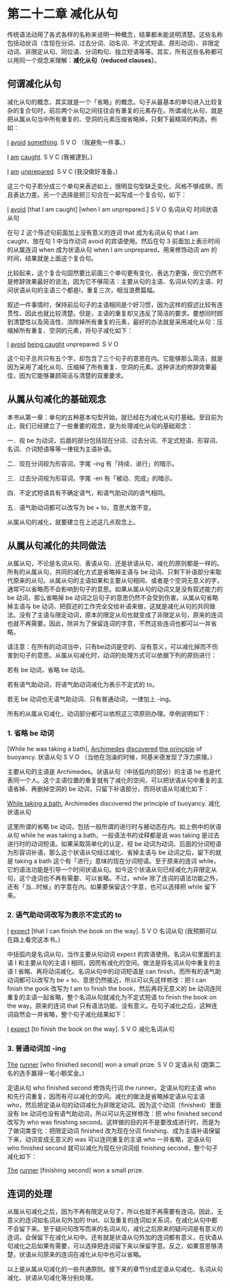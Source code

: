 # 第二十二章 减化从句

传统语法动用了各式各样的名称来说明一种概念，结果都未能说明清楚。这些名称包括动状词（含现在分词、过去分词、动名词、不定式短语、原形动词）、非限定动词、非限定从句、同位语、分词构句、独立短语等等。其实，所有这些名称都可以用同一个观念来理解：**减化从句（reduced clauses）**。

## 何谓减化从句

减化从句的概念，其实就是一个「省略」的概念。句子从最基本的单句进入比较复杂的复合句时，前后两个从句之间往往会有重复的元素存在。所谓减化从句，就是把从属从句当中所有重复的、空洞的元素压缩省略掉，只剩下最精简的构造。例如：

<u>I</u> <u>avoid</u> <u>something</u>.
S V O
（我避免一件事。）

<u>I</u> <u>am</u> <u>caught</u>.
S V C
(我被逮到。)

<u>I</u> <u>am</u> <u>unprepared</u>.
S V C
(我没做好准备。)

这三个句子若分成三个单句来表述如上，很明显句型缺乏变化、风格不够成熟，而且表达力差。另一个选择是把三句合在一起写成一个复合句，如下：

<u>I</u> <u>avoid</u> [that I am caught] [when I am unprepared.]
S V O 名词从句 时间状语从句

在句 2 这个陈述句前面加上没有意义的连词 that 成为名词从句 that I am caught、放在句 1 中当作动词 avoid 的宾语使用。然后在句 3 前面加上表示时间的从属连词 when 成为状语从句 when I am unprepared，用来修饰动词 am 的时间，结果就是上面这个复合句。

比较起来，这个复合句固然要比前面三个单句更有变化、表达力更强，但它仍然不是修辞效果最好的说法，因为它不够简洁：主要从句的主语、名词从句的主语、时间状语从句的主语三个都是I，重复三次，相当浪费篇幅。

叙述一件事情时，保持前后句​​子的主语相同是个好习惯，因为这样的叙述比较有连贯性、因此也就比较清楚。但是，主语的重复却又违反了简洁的要求。要想同时顾到清楚性以及简洁性、消除掉所有重复的元素，最好的办法就是采用减化从句：压缩掉所有重复、空洞的元素，将句子减化如下：

<u>I</u> <u>avoid</u> <u>being caught</u> unprepared.
S V O

这个句子总共只有五个字，却包含了三个句子的意思在内。它能够那么简洁，就是因为采用了减化从句、压缩掉了所有重复、空洞的元素。这种讲法的修辞效果最佳，因为它能够兼顾简洁与清楚的双重要求。

## 从属从句减化的基础观念

本书从第一章：单句的五种基本句型开始，就已经在为减化从句打基础。至目前为止，我们已经建立了一些重要的观念，是为处理减化从句的基础观念：

一．视 be 为动词，后面的部分包括现在分词、过去分词、不定式短语、形容词、名词、介词短语等等一律视为主语补语。

二．现在分词视为形容词，字尾 -ing 有「持续、进行」的暗示。

三．过去分词视为形容词，字尾 -en 有「被动、完成」的暗示。

四．不定式短语具有不确定语气，和语气助动词的语气相同。

五．语气助动词都可以改写为 be + to，意思大致不变。

从属从句的减化，就要建立在上述这几点观念上。

## 从属从句减化的共同做法

从属从句，不论是名词从句、表语从句、还是状语从句，减化的原则都是一样的。所有的从属从句，共同的减化方式是省略掉主语与 be 动词、只剩下补语部分来取代原来的从句。从属从句的主语如果和主要从句相同、或者是个空洞无意义的字，通常可以省略而不会影响到句子的意思。如果从属从句的动词又是没有叙述能力的 be 动词，那么省略掉 be 动词之后句子的意思仍然不会受到伤害。从属从句省略掉主语与 be 动词、把叙述的工作完全交给补语来做，这就是减化从句的共同做法。没有了主语与限定动词，原本的限定从句也就变成了非限定从句，原来的连词也就不再需要。因此，除非为了保留连词的字意，不然这些连词也都可以一并省略。

请注意：在所有的动词当中，只有be动词是空的、没有意义，可以减化掉而不伤害到句子的意思。从属从句减化时，动词的处理方式可以依据下列的原则进行：

若有 be 动词，省略 be 动词。

若有语气助动词，将语气助动词减化为表示不定式的 to。

若无 be 动词也无语气助动词、只有普通动词，一律加上 -ing。

所有的从属从句减化，动词部分都可以依照这三项原则办理。举例说明如下：

### 1\. 省略 be 动词

[While he was taking a bath], <u>Archimedes</u> <u>discovered</u> <u>the principle</u> of buoyancy.
状语从句 S V O
（当他在泡澡的时候，阿基米德发现了浮力原理。）

主要从句的主语是 Archimedes。状语从句（中括弧内的部分）的主语 he 也是代表同一个人。这个主语位置的重复就有了减化的空间，可以把状语从句中重复的主语省掉、再删掉空洞的 be 动词，只留下补语部分，而将状语从句减化如下：

<u>While taking a bath</u>, Archimedes discovered the principle of buoyancy.
减化状语从句

这里所谓的省略 be 动词，包括一般所谓的进行时与被动态在内。如上例中的状语从句 while he was taking a bath，一般语法书的诠释都是说 was taking 是过去进行时的动词短语。如果采取简单化的认定，视 be 动词为动词、后面的分​​词短语为形容词补语，那么这个状语从句经过减化、省掉主语与 be 动词之后，留下的就是 taking a bath 这个有「进行」意味的现在分词短语。至于原来的连词 while，它的语法功能是引导一个时间状语从句。如今这个状语从句已经减化为非限定从句，这个连词也不再有需要、可以省略。不过，while 除了连词的语法功能之外，还有「当…时候」的字意在内。如果要保留这个字意，也可以选择把 while 留下来。

### 2\. 语气助动词改写为表示不定式的 to

<u>I</u> <u>expect</u> [that I can finish the book on the way].
S V O 名词从句
(我预期可以在路上看完这本书。)

中括弧内是名词从句，当作主要从句动词 expect 的宾语使用。名词从句里面的主语 I 和主要从句的主语 I 相同，因而有减化的空间。做法是将名词从句中重复的主语 I 省略、再将动词减化。名词从句中的动词短语是 can finish，而所有的语气助动词都可以改写为 be + to、意思仍然接近，所以可以先这样修改：把 I can finish the gook 改写为 I am to finish the book，然后再将无意义的 be 动词连同重复的主语一起省略，整个名词从句就减化为不定式短语 to finish the book on the way。原来的连词 that 只有语法功能、没有意义。在句子减化之后，这种连词自然会一并省略，整个句子减化结果如下：

<u>I</u> <u>expect</u> [to finish the book on the way].
S V O 减化名词从句

### 3\. 普通动词加 -ing

<u>The</u> <u>runner</u> [who finished second] won a small prize. 
S V O 定语从句
 (跑第二名的选手赢得一笔小额奖金。)
 
定语从句 who finished second 修饰先行词 the runner。定语从句的主语 who 和先行词重复，因而有可以减化的空间。减化的做法是省略掉定语从句主语 who，然后把定语从句的动词减化为非限定动词。因为这个动词（finished）里面没有 be 动词也没有语气助动词，所以可以先这样修改：把 who finished second 改写为 who was finishing second。这样做的目的并不是要改成进行时，而是为了做词类变化：把限定动词 finished 改为现在分词 finishing、成为主语补语保留下来，动词变成无意义的 was 可以连同重复的主语 who 一并省略，定语从句 who finished second 就可以减化为现在分词词组 finishing second，整个句子减化如下：

<u>The</u> <u>runner</u> [finishing second] won a small prize.  

## 连词的处理

从属从句减化之后，因为不再有限定从句了，所以也就不再需要有连词。因此，无意义的连词如名词从句外加的 that、以及重复的连词如关系词，在减化从句中都不会留下来。至于疑问句改写而来的名词从句，减化之后原来的疑问词是有意义的连词，会保留下在减化从句中。还有就是状语从句外加的连词都有意义，在状语从句减化之后如果有需要，可以选择把连词留下来以保留字意。反之，如果意思够清楚，状语从句原来的连词在减化从句中也可以省略。

以上是从属从句减化的一些共通原则。接下来的章节分成定语从句减化、名词从句减化、状语从句减化等分别处理。
